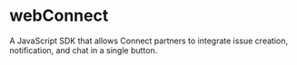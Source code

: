 # webConnect
A JavaScript SDK that allows Connect partners to integrate issue creation, notification, and chat in a single button.
